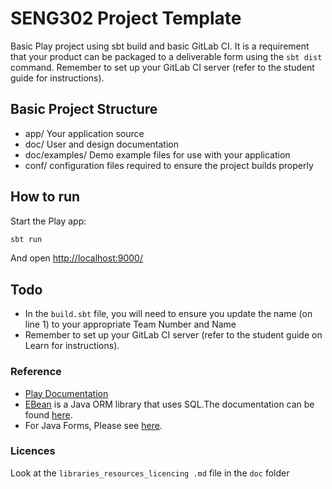 # SENG302 Project Template
Basic Play project using sbt build and basic GitLab CI.
It is a requirement that your product can be packaged to a deliverable form using the `sbt dist` command.
Remember to set up your GitLab CI server (refer to the student guide for instructions).

## Basic Project Structure
* app/ Your application source
* doc/ User and design documentation
* doc/examples/ Demo example files for use with your application
* conf/ configuration files required to ensure the project builds properly

## How to run
Start the Play app:
```bash
sbt run
```
And open <http://localhost:9000/>

## Todo
* In the `build.sbt` file, you will need to ensure you update the name (on line 1) to your appropriate Team Number and Name
* Remember to set up your GitLab CI server (refer to the student guide on Learn for instructions).

### Reference
* [Play Documentation](https://playframework.com/documentation/latest/Home)
* [EBean](https://www.playframework.com/documentation/latest/JavaEbean) is a Java ORM library that uses SQL.The documentation can be found [here](https://ebean-orm.github.io/).
* For Java Forms, Please see [here](<https://playframework.com/documentation/latest/JavaForms>).

### Licences

Look at the `libraries_resources_licencing .md` file in the `doc` folder